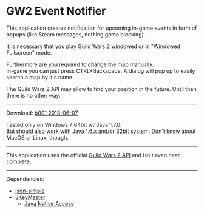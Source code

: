 GW2 Event Notifier
==================

This application creates notification for upcoming in-game events in form of popups (like Steam messages, nothing game blocking).

It is necessary that you play Guild Wars 2 windowed or in "Windowed Fullscreen" mode.

Furthermore are you required to change the map manually.<br />
In-game you can just press CTRL+Backspace. A dialog will pop up to easily search a map by it's name.

The Guild Wars 2 API may allow to find your position in the future. Until then there is no other way.
***
Download: [b001 2013-06-07](https://dl.dropboxusercontent.com/u/16631598/GW2EvNo/GW2EventNotifier-b001.jar)

Tested only on Windows 7 64bit w/ Java 1.7.0.<br />
But should also work with Java 1.6.x and/or 32bit system. Don't know about MacOS or Linux, though.
***
This application uses the official [Guild Wars 2 API](https://forum-en.guildwars2.com/forum/community/api/API-Documentation) and isn't even near complete.
***
Dependencies:
* [json-simple](https://code.google.com/p/json-simple/)
* [JKeyMaster](https://github.com/tulskiy/jkeymaster)
	+ [Java Native Access](https://github.com/twall/jna)